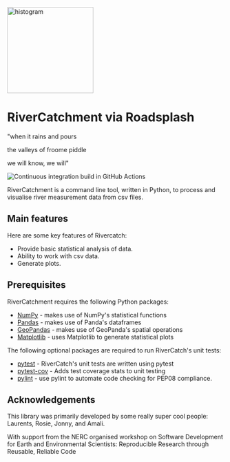 <img alt="histogram" width="200" src=https://github.com/RoadSplash/branding/blob/main/roadsplash.jpeg>

# RiverCatchment via Roadsplash

"when it rains and pours

the valleys of froome piddle

we will know, we will"

![Continuous integration build in GitHub Actions](https://github.com/RoadSplash/python-intermediate-rivercatchment/workflows/CI/badge.svg?branch=main)

RiverCatchment is a command line tool, written in Python,
to process and visualise river measurement data from csv files.

## Main features
Here are some key features of Rivercatch:

- Provide basic statistical analysis of data.
- Ability to work with csv data.
- Generate plots.

## Prerequisites
RiverCatchment requires the following Python packages:

- [NumPy](https://www.numpy.org/) - makes use of NumPy's
statistical functions
- [Pandas](https://pandas.pydata.org/) - makes use of Panda's
dataframes
- [GeoPandas](https://geopandas.org/) - makes use of GeoPanda's
spatial operations
- [Matplotlib](https://matplotlib.org/stable/index.html) - uses
Matplotlib to generate statistical plots

The following optional packages are required to run
RiverCatch's unit tests:

- [pytest](https://docs.pytest.org/en/stable/) - RiverCatch's
unit tests are written using pytest
- [pytest-cov](https://pypi.org/project/pytest-cov/) - Adds test
coverage stats to unit testing
- [pylint](https://pypi.org/project/pylint/) - use pylint to automate code checking for PEP08 compliance.


## Acknowledgements

This library was primarily developed by some really super cool people: Laurents, Rosie, Jonny, and Amali.

With support from the NERC organised workshop on Software Development for Earth and Environmental Scientists: Reproducible Research through Reusable, Reliable Code
